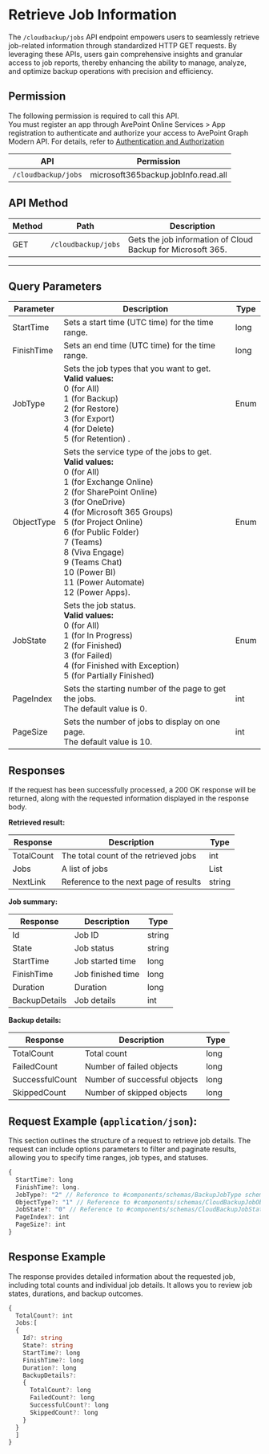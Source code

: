 # Retrieve Job Information

The `/cloudbackup/jobs` API endpoint empowers users to seamlessly retrieve job-related information through standardized HTTP GET requests. By leveraging these APIs, users gain comprehensive insights and granular access to job reports, thereby enhancing the ability to manage, analyze, and optimize backup operations with precision and efficiency.  

## Permission

The following permission is required to call this API.  
You must register an app through AvePoint Online Services > App registration to authenticate and authorize your access to AvePoint Graph Modern API. For details, refer to [Authentication and Authorization](/Use%20AvePoint%20Graph%20Modern%20API.md/#authentication-and-authorization)

| API   | Permission |
|-------------------|---------------|
|`/cloudbackup/jobs` | microsoft365backup.jobInfo.read.all | 


## API Method

| Method | Path | Description |
| --- | --- | --- |
| GET | `/cloudbackup/jobs` | Gets the job information of Cloud Backup for Microsoft 365. |

-------------------------

## Query Parameters

| Parameter | Description | Type |
| --- | --- | --- |
| StartTime | Sets a start time (UTC time) for the time range. | long |
| FinishTime | Sets an end time (UTC time) for the time range.| long |
| JobType | Sets the job types that you want to get. <br> **Valid values:** <br> 0 (for All) <br> 1 (for Backup) <br> 2 (for Restore) <br> 3 (for Export) <br> 4 (for Delete) <br> 5 (for Retention) . | Enum |
| ObjectType | Sets the service type of the jobs to get. <br>  **Valid values:** <br> 0 (for All) <br> 1 (for Exchange Online) <br> 2 (for  SharePoint Online) <br> 3 (for OneDrive) <br> 4 (for Microsoft 365 Groups) <br> 5 (for Project Online) <br> 6 (for Public Folder) <br> 7 (Teams) <br> 8 (Viva Engage) <br> 9 (Teams Chat) <br> 10 (Power BI) <br> 11 (Power Automate) <br> 12 (Power Apps). | Enum <br>  |
| JobState | Sets the job status. <br> **Valid values:** <br> 0 (for All) <br> 1 (for In Progress) <br> 2 (for Finished) <br> 3 (for Failed) <br> 4 (for Finished with Exception) <br> 5 (for Partially Finished)|Enum |
| PageIndex|	Sets the starting number of the page to get the jobs. <br> The default value is 0.| int |
| PageSize|	Sets the number of jobs to display on one page. <br> The default value is 10. | int |

## Responses

If the request has been successfully processed, a 200 OK response will be returned, along with the requested information displayed in the response body.

**Retrieved result:**

| Response | Description | Type |
| --- | --- | --- |
| TotalCount | The total count of the retrieved jobs | int |
| Jobs | A list of jobs | List |
| NextLink | Reference to the next page of results | string |

**Job summary:**

| Response | Description | Type |
| --- | --- | --- |
| Id | Job ID | string |
| State | Job status | string |
| StartTime | Job started time | long |
| FinishTime | Job finished time | long |
| Duration | Duration | long |
| BackupDetails | Job details | int |

**Backup details:**

| Response | Description | Type |
| --- | --- | --- |
| TotalCount | Total count | long |
| FailedCount | Number of failed objects | long |
| SuccessfulCount | Number of successful objects | long |
| SkippedCount| Number of skipped objects | long |

## Request Example (`application/json`):

This section outlines the structure of a request to retrieve job details. The request can include options parameters to filter and paginate results, allowing you to specify time ranges, job types, and statuses.

```ts
{
  StartTime?: long
  FinishTime?: long.
  JobType?: "2" // Reference to #components/schemas/BackupJobType schema.
  ObjectType?: "1" // Reference to #components/schemas/CloudBackupJobObjectType schema.
  JobState?: "0" // Reference to #components/schemas/CloudBackupJobState schema
  PageIndex?: int
  PageSize?: int
}
```

## Response Example  

The response provides detailed information about the requested job, including total counts and individual job details. It allows you to review job states, durations, and backup outcomes.  

```ts
{
  TotalCount?: int
  Jobs:[
  {  
    Id?: string 
    State?: string
    StartTime?: long
    FinishTime?: long
    Duration?: long
    BackupDetails?: 
    {
      TotalCount?: long
      FailedCount?: long
      SuccessfulCount?: long
      SkippedCount?: long
    }
  }
  ]
}
```
